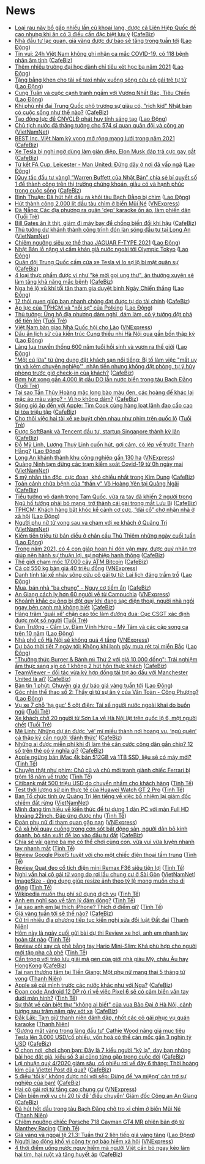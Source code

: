 # News

- [Loại rau này bổ gấp nhiều lần củ khoai lang, được cả Liên Hiệp Quốc đề cao nhưng khi ăn có 3 điều cần đặc biệt lưu ý](https://cafebiz.vn/loai-rau-nay-bo-gap-nhieu-lan-cu-khoai-lang-duoc-ca-lien-hiep-quoc-de-cao-nhung-khi-an-co-3-dieu-can-dac-biet-luu-y-20210321181918809.chn) ([CafeBiz](https://cafebiz.vn))
- [Nhà đầu tư lạc quan, giá vàng được dự báo sẽ tăng trong tuần tới](https://laodong.vn/kinh-te/nha-dau-tu-lac-quan-gia-vang-duoc-du-bao-se-tang-trong-tuan-toi-891349.ldo) ([Lao Động](https://laodong.vn))
- [Tin vui: 24h Việt Nam không ghi nhận ca mắc COVID-19, có 118 bệnh nhân âm tính](https://cafebiz.vn/tin-vui-24h-viet-nam-khong-ghi-nhan-ca-mac-covid-19-co-118-benh-nhan-am-tinh-20210321183003974.chn) ([CafeBiz](https://cafebiz.vn))
- [Thêm nhiều trường đại học dành chỉ tiêu xét học bạ năm 2021](https://laodong.vn/giao-duc/them-nhieu-truong-dai-hoc-danh-chi-tieu-xet-hoc-ba-nam-2021-891342.ldo) ([Lao Động](https://laodong.vn))
- [Tặng bằng khen cho tài xế taxi nhảy xuống sông cứu cô gái trẻ tự tử](https://laodong.vn/xa-hoi/tang-bang-khen-cho-tai-xe-taxi-nhay-xuong-song-cuu-co-gai-tre-tu-tu-891350.ldo) ([Lao Động](https://laodong.vn))
- [Cung Tuấn và cuộc cạnh tranh ngầm với Vương Nhất Bác, Tiêu Chiến](https://laodong.vn/giai-tri/cung-tuan-va-cuoc-canh-tranh-ngam-voi-vuong-nhat-bac-tieu-chien-891351.ldo) ([Lao Động](https://laodong.vn))
- [Khi phú nhị đại Trung Quốc phô trương sự giàu có, "rich kid" Nhật bản có cuộc sống như thế nào?](https://cafebiz.vn/khi-phu-nhi-dai-trung-quoc-pho-truong-su-giau-co-rich-kid-nhat-ban-co-cuoc-song-nhu-the-nao-20210321181312052.chn) ([CafeBiz](https://cafebiz.vn))
- [Tạo động lực để CNVCLĐ phát huy tính sáng tạo](https://laodong.vn/lao-dong-cuoi-tuan/tao-dong-luc-de-cnvcld-phat-huy-tinh-sang-tao-890533.ldo) ([Lao Động](https://laodong.vn))
- [Chủ tịch nước đã thăng tướng cho 574 sĩ quan quân đội và công an](http://vietnamnet.vn/vn/thoi-su/quoc-hoi/chu-tich-nuoc-da-thang-tuong-cho-574-si-quan-quan-doi-va-cong-an-721259.html) ([VietNamNet](https://vietnamnet.vn))
- [BEST Inc. Việt Nam kỳ vọng mở rộng mạng lưới trong năm 2021](https://cafebiz.vn/best-inc-viet-nam-ky-vong-mo-rong-mang-luoi-trong-nam-2021-20210321164527029.chn) ([CafeBiz](https://cafebiz.vn))
- [Xe Tesla bị nghi ngờ dùng làm gián điệp, Elon Musk đáp trả cực gay gắt](https://cafebiz.vn/xe-tesla-bi-nghi-ngo-dung-lam-gian-diep-elon-musk-dap-tra-cuc-gay-gat-20210321115206968.chn) ([CafeBiz](https://cafebiz.vn))
- [Tứ kết FA Cup, Leicester - Man United: Đứng dậy ở nơi đã vấp ngã](https://laodong.vn/bong-da-quoc-te/tu-ket-fa-cup-leicester-man-united-dung-day-o-noi-da-vap-nga-891320.ldo) ([Lao Động](https://laodong.vn))
- [[Quy tắc đầu tư vàng] “Warren Buffett của Nhật Bản” chia sẻ bí quyết số 1 để thành công trên thị trường chứng khoán, giàu có và hạnh phúc trong cuộc sống](https://cafebiz.vn/quy-tac-dau-tu-vang-warren-buffett-cua-nhat-ban-chia-se-bi-quyet-so-1-de-thanh-cong-tren-thi-truong-chung-khoan-giau-co-va-hanh-phuc-trong-cuoc-song-2021032111554041.chn) ([CafeBiz](https://cafebiz.vn))
- [Bình Thuận: Đã hút hết dầu ra khỏi tàu Bạch Đằng bị chìm](https://laodong.vn/xa-hoi/binh-thuan-da-hut-het-dau-ra-khoi-tau-bach-dang-bi-chim-891325.ldo) ([Lao Động](https://laodong.vn))
- [Hút thành công 2.000 lít dầu tàu chìm ở biển Mũi Né](https://vnexpress.net/hut-thanh-cong-2-000-lit-dau-tau-chim-o-bien-mui-ne-4251721.html) ([VNExpress](https://vnexpress.net))
- [Đà Nẵng: Các địa phương ra quân 'dẹp' karaoke ồn ào, làm phiền dân](https://tuoitre.vn/da-nang-cac-dia-phuong-ra-quan-dep-karaoke-on-ao-lam-phien-dan-20210321160449226.htm) ([Tuổi Trẻ](https://tuoitre.vn))
- [Bill Gates ăn ít thịt, giảm đi máy bay để chống biến đổi khí hậu](https://cafebiz.vn/bill-gates-an-it-thit-giam-di-may-bay-de-chong-bien-doi-khi-hau-20210321115341707.chn) ([CafeBiz](https://cafebiz.vn))
- [Thủ tướng dự khánh thành công trình đón làn sóng đầu tư tại Long An](http://vietnamnet.vn/vn/thoi-su/chinh-tri/thu-tuong-du-khanh-thanh-cong-trinh-don-lan-song-dau-tu-tai-long-an-721256.html) ([VietNamNet](https://vietnamnet.vn))
- [Chiêm ngưỡng siêu xe thể thao JAGUAR F-TYPE 2021](https://laodong.vn/photo/chiem-nguong-sieu-xe-the-thao-jaguar-f-type-2021-888711.ldo) ([Lao Động](https://laodong.vn))
- [Nhật Bản lỗ nặng vì cấm khán giả nước ngoài tới Olympic Tokyo](https://laodong.vn/the-gioi/nhat-ban-lo-nang-vi-cam-khan-gia-nuoc-ngoai-toi-olympic-tokyo-891315.ldo) ([Lao Động](https://laodong.vn))
- [Quân đội Trung Quốc cấm cửa xe Tesla vì lo sợ lộ bí mật quân sự](https://cafebiz.vn/quan-doi-trung-quoc-cam-cua-xe-tesla-vi-lo-so-lo-bi-mat-quan-su-20210321114959068.chn) ([CafeBiz](https://cafebiz.vn))
- [4 loại thực phẩm được ví như "kẻ mời gọi ung thư", ăn thường xuyên sẽ làm tăng khả năng mắc bệnh](https://cafebiz.vn/4-loai-thuc-pham-duoc-vi-nhu-ke-moi-goi-ung-thu-an-thuong-xuyen-se-lam-tang-kha-nang-mac-benh-20210321151640041.chn) ([CafeBiz](https://cafebiz.vn))
- [Nga hé lộ vũ khí tối tân tham gia duyệt binh Ngày Chiến thắng](https://laodong.vn/the-gioi/nga-he-lo-vu-khi-toi-tan-tham-gia-duyet-binh-ngay-chien-thang-891310.ldo) ([Lao Động](https://laodong.vn))
- [12 thói quen giúp bạn nhanh chóng đạt được tự do tài chính](https://cafebiz.vn/12-thoi-quen-giup-ban-nhanh-chong-dat-duoc-tu-do-tai-chinh-20210321114714228.chn) ([CafeBiz](https://cafebiz.vn))
- [Áp lực của TPHCM và &quot;nỗi sợ&quot; của Polking](https://laodong.vn/bong-da/ap-luc-cua-tphcm-va-noi-so-cua-polking-891299.ldo) ([Lao Động](https://laodong.vn))
- [Thủ tướng: Ủng hộ địa phương dám nghĩ, dám làm, có ý tưởng đột phá để tiến lên](https://tuoitre.vn/thu-tuong-ung-ho-dia-phuong-dam-nghi-dam-lam-co-y-tuong-dot-pha-de-tien-len-20210321134740537.htm) ([Tuổi Trẻ](https://tuoitre.vn))
- [Việt Nam bàn giao Nhà Quốc hội cho Lào](https://vnexpress.net/viet-nam-ban-giao-nha-quoc-hoi-cho-lao-4251594.html) ([VNExpress](https://vnexpress.net))
- [Dấu ấn lịch sử của kiến trúc Cung thiếu nhi Hà Nội qua gần bốn thập kỷ](https://laodong.vn/van-hoa-giai-tri/dau-an-lich-su-cua-kien-truc-cung-thieu-nhi-ha-noi-qua-gan-bon-thap-ky-890695.ldo) ([Lao Động](https://laodong.vn))
- [Làng lụa truyền thống 600 năm tuổi hồi sinh và vươn ra thế giới](https://laodong.vn/lao-dong-cuoi-tuan/lang-lua-truyen-thong-600-nam-tuoi-hoi-sinh-va-vuon-ra-the-gioi-890595.ldo) ([Lao Động](https://laodong.vn))
- ["Một cú lừa" từ ứng dụng đặt khách sạn nổi tiếng: Bị tố làm việc "mất uy tín và kém chuyên nghiệp'", nhận tiền nhưng không đặt phòng, tự ý hủy phòng trước giờ check-in của khách?](https://cafebiz.vn/mot-cu-lua-tu-ung-dung-dat-khach-san-noi-tieng-bi-to-lam-viec-mat-uy-tin-va-kem-chuyen-nghiep-nhan-tien-nhung-khong-dat-phong-tu-y-huy-phong-truoc-gio-check-in-cua-khach-20210321150327795.chn) ([CafeBiz](https://cafebiz.vn))
- [Bơm hút xong gần 4.000 lít dầu DO lẫn nước biển trong tàu Bạch Đằng](https://tuoitre.vn/bom-hut-xong-gan-4-000-lit-dau-do-lan-nuoc-bien-trong-tau-bach-dang-20210321143923765.htm) ([Tuổi Trẻ](https://tuoitre.vn))
- [Tại sao Tần Thủy Hoàng mặc long bào màu đen, các hoàng đế khác lại mặc áo màu vàng? - Vì họ không dám?](https://cafebiz.vn/tai-sao-tan-thuy-hoang-mac-long-bao-mau-den-cac-hoang-de-khac-lai-mac-ao-mau-vang-vi-ho-khong-dam-20210321143130538.chn) ([CafeBiz](https://cafebiz.vn))
- [Sóng gió ập đến với Apple: Tim Cook cùng hàng loạt lãnh đạo cấp cao bị tòa triệu tập](https://cafebiz.vn/song-gio-ap-den-voi-apple-tim-cook-cung-hang-loat-lanh-dao-cap-cao-bi-toa-trieu-tap-20210321150109144.chn) ([CafeBiz](https://cafebiz.vn))
- [Cho thôi việc hai tài xế xe buýt chèn nhau như phim trên quốc lộ](https://tuoitre.vn/cho-thoi-viec-hai-tai-xe-xe-buyt-chen-nhau-nhu-phim-tren-quoc-lo-20210321142433861.htm) ([Tuổi Trẻ](https://tuoitre.vn))
- [Được SoftBank và Tencent đầu tư, startup Singapore thành kỳ lân](https://cafebiz.vn/duoc-softbank-va-tencent-dau-tu-startup-singapore-thanh-ky-lan-20210321114227827.chn) ([CafeBiz](https://cafebiz.vn))
- [Đỗ Mỹ Linh, Lương Thuỳ Linh cuốn hút, gợi cảm, có lép vế trước Thanh Hằng?](https://laodong.vn/photo/do-my-linh-luong-thuy-linh-cuon-hut-goi-cam-co-lep-ve-truoc-thanh-hang-891249.ldo) ([Lao Động](https://laodong.vn))
- [Long An khánh thành khu công nghiệp gần 130 ha](https://vnexpress.net/long-an-khanh-thanh-khu-cong-nghiep-gan-130-ha-4251687.html) ([VNExpress](https://vnexpress.net))
- [Quảng Ninh tạm dừng các trạm kiểm soát Covid-19 từ 0h ngày mai](http://vietnamnet.vn/vn/thoi-su/quang-ninh-tam-dung-cac-tram-kiem-soat-covid-19-tu-0h-ngay-mai-721244.html) ([VietNamNet](https://vietnamnet.vn))
- [5 mỹ nhân tàn độc, cực đoan, khó chiều nhất trong Kim Dung](https://cafebiz.vn/5-my-nhan-tan-doc-cuc-doan-kho-chieu-nhat-trong-kim-dung-20210321141156316.chn) ([CafeBiz](https://cafebiz.vn))
- [Toàn cảnh chữa bệnh của "thần y" Võ Hoàng Yên tại Quảng Ngãi](https://cafebiz.vn/toan-canh-chua-benh-cua-than-y-vo-hoang-yen-tai-quang-ngai-20210321114454778.chn) ([CafeBiz](https://cafebiz.vn))
- [Tiểu tướng vô danh trong Tam Quốc, vừa ra tay đã khiến 2 người trong Ngũ hổ tướng phải bỏ mạng, trở thành cái gai trong mắt Lưu Bị](https://cafebiz.vn/tieu-tuong-vo-danh-trong-tam-quoc-vua-ra-tay-da-khien-2-nguoi-trong-ngu-ho-tuong-phai-bo-mang-tro-thanh-cai-gai-trong-mat-luu-bi-20210321140143311.chn) ([CafeBiz](https://cafebiz.vn))
- [TPHCM: Khách hàng bật khóc kể cảnh cơ cực, “dài cổ” chờ nhận nhà ở xã hội](https://laodong.vn/ban-doc/tphcm-khach-hang-bat-khoc-ke-canh-co-cuc-dai-co-cho-nhan-nha-o-xa-hoi-891285.ldo) ([Lao Động](https://laodong.vn))
- [Người phụ nữ tử vong sau va chạm với xe khách ở Quảng Trị](http://vietnamnet.vn/vn/thoi-su/an-toan-giao-thong/nguoi-phu-nu-tu-vong-sau-va-cham-voi-xe-khach-o-quang-tri-721236.html) ([VietNamNet](https://vietnamnet.vn))
- [Kiếm tiền triệu từ bán diều ở chân cầu Thủ Thiêm những ngày cuối tuần](https://laodong.vn/photo/kiem-tien-trieu-tu-ban-dieu-o-chan-cau-thu-thiem-nhung-ngay-cuoi-tuan-891180.ldo) ([Lao Động](https://laodong.vn))
- [Trong năm 2021, có 4 con giáp hoan hỉ đón vận may, được quý nhân trợ giúp nên hành sự thuận lợi, sự nghiệp hanh thông](https://cafebiz.vn/trong-nam-2021-co-4-con-giap-hoan-hi-don-van-may-duoc-quy-nhan-tro-giup-nen-hanh-su-thuan-loi-su-nghiep-hanh-thong-20210321133800327.chn) ([CafeBiz](https://cafebiz.vn))
- [Thế giới chạm mốc 17.000 cây ATM Bitcoin](https://cafebiz.vn/the-gioi-cham-moc-17000-cay-atm-bitcoin-20210321114002477.chn) ([CafeBiz](https://cafebiz.vn))
- [Cá cờ 550 kg bán giá 40 triệu đồng](https://vnexpress.net/ca-co-550-kg-ban-gia-40-trieu-dong-4251676.html) ([VNExpress](https://vnexpress.net))
- [Danh tính tài xế nhảy sông cứu cô gái tự tử: Lai lịch đáng trầm trồ](https://laodong.vn/xa-hoi/danh-tinh-tai-xe-nhay-song-cuu-co-gai-tu-tu-lai-lich-dang-tram-tro-891289.ldo) ([Lao Động](https://laodong.vn))
- [Mua, bán nhà “ba chung” - Nguy cơ tiềm ẩn](https://cafebiz.vn/mua-ban-nha-ba-chung-nguy-co-tiem-an-20210321104852499.chn) ([CafeBiz](https://cafebiz.vn))
- [An Giang cách ly hơn 60 người về từ Campuchia](https://vnexpress.net/an-giang-cach-ly-hon-60-nguoi-ve-tu-campuchia-4251670.html) ([VNExpress](https://vnexpress.net))
- [Khoảnh khắc cụ ông bị đột quỵ khi đang sạc điện thoại, người nhà ngồi ngay bên cạnh mà không biết](https://cafebiz.vn/khoanh-khac-cu-ong-bi-dot-quy-khi-dang-sac-dien-thoai-nguoi-nha-ngoi-ngay-ben-canh-ma-khong-biet-20210321132750651.chn) ([CafeBiz](https://cafebiz.vn))
- [Hàng trăm 'quái xế' chặn cao tốc làm đường đua: Cục CSGT xác định được một số người](https://tuoitre.vn/hang-tram-quai-xe-chan-cao-toc-lam-duong-dua-cuc-csgt-xac-dinh-duoc-mot-so-nguoi-20210321102516777.htm) ([Tuổi Trẻ](https://tuoitre.vn))
- [Đan Trường - Cẩm Ly, Đàm Vĩnh Hưng - Mỹ Tâm và các cặp song ca trên 10 năm](https://laodong.vn/photo/dan-truong-cam-ly-dam-vinh-hung-my-tam-va-cac-cap-song-ca-tren-10-nam-891052.ldo) ([Lao Động](https://laodong.vn))
- [Nhà phố cổ Hà Nội sẽ không quá 4 tầng](https://vnexpress.net/nha-pho-co-ha-noi-se-khong-qua-4-tang-4251642.html) ([VNExpress](https://vnexpress.net))
- [Dự báo thời tiết 7 ngày tới: Không khí lạnh gây mưa rét tại miền Bắc](https://laodong.vn/infographic/du-bao-thoi-tiet-7-ngay-toi-khong-khi-lanh-gay-mua-ret-tai-mien-bac-891267.ldo) ([Lao Động](https://laodong.vn))
- ["Thưởng thức Burger & Bánh mì Thứ 2 với giá 10.000 đồng": Trải nghiệm ẩm thực sang xịn có 1 không 2 hút hồn thực khách](https://cafebiz.vn/thuong-thuc-burger-banh-mi-thu-2-voi-gia-10000-dong-trai-nghiem-am-thuc-sang-xin-co-1-khong-2-hut-hon-thuc-khach-20210321124654886.chn) ([CafeBiz](https://cafebiz.vn))
- [TeamViewer – đối tác vừa ký hợp đồng tài trợ áo đấu với Manchester United là ai?](https://cafebiz.vn/teamviewer-doi-tac-vua-ky-hop-dong-tai-tro-ao-dau-voi-manchester-united-la-ai-20210321104607371.chn) ([CafeBiz](https://cafebiz.vn))
- [Bản tin 1 phút: Chuyên gia dự báo giá vàng tuần tới](https://laodong.vn/video/ban-tin-1-phut-chuyen-gia-du-bao-gia-vang-tuan-toi-891253.ldo) ([Lao Động](https://laodong.vn))
- [Góc nhìn thể thao số 2: Thấy gì từ sự ăn ý của Văn Toàn - Công Phượng?](https://laodong.vn/video/goc-nhin-the-thao-so-2-thay-gi-tu-su-an-y-cua-van-toan-cong-phuong-890755.ldo) ([Lao Động](https://laodong.vn))
- [Vụ xe 7 chỗ ‘hạ gục’ 5 cột điện: Tài xế người nước ngoài khai do buồn ngủ](https://tuoitre.vn/vu-xe-7-cho-ha-guc-5-cot-dien-tai-xe-nguoi-nuoc-ngoai-khai-do-buon-ngu-20210321113320736.htm) ([Tuổi Trẻ](https://tuoitre.vn))
- [Xe khách chở 20 người từ Sơn La về Hà Nội lật trên quốc lộ 6, một người chết](https://tuoitre.vn/xe-khach-cho-20-nguoi-tu-son-la-ve-ha-noi-lat-tren-quoc-lo-6-mot-nguoi-chet-20210321111550003.htm) ([Tuổi Trẻ](https://tuoitre.vn))
- [Mê Linh: Những dự án được 'vẽ' mĩ miều thành nơi hoang vu, ‘ngủ quên’ cả thập kỷ cần người ‘đánh thức’](https://cafebiz.vn/me-linh-nhung-du-an-duoc-ve-mi-mieu-thanh-noi-hoang-vu-ngu-quen-ca-thap-ky-can-nguoi-danh-thuc-20210321104755743.chn) ([CafeBiz](https://cafebiz.vn))
- [Những ai được miễn phí khi đi làm thẻ căn cước công dân gắn chip? 12 số trên thẻ có ý nghĩa gì?](https://cafebiz.vn/nhung-ai-duoc-mien-phi-khi-di-lam-the-can-cuoc-cong-dan-gan-chip-12-so-tren-the-co-y-nghia-gi-20210321104943186.chn) ([CafeBiz](https://cafebiz.vn))
- [Apple ngừng bán iMac 4k bản 512GB và 1TB SSD, liệu sẽ có máy mới?](https://tinhte.vn/thread/apple-ngung-ban-imac-4k-ban-512gb-va-1tb-ssd-lieu-se-co-may-moi.3297316/) ([Tinh Tế](https://tinhte.vn))
- [Chuyện thật như phim: Chủ cũ và chủ mới tranh giành chiếc Ferrari bị trộm 18 năm về trước](https://tinhte.vn/thread/chuyen-that-nhu-phim-chu-cu-va-chu-moi-tranh-gianh-chiec-ferrari-bi-trom-18-nam-ve-truoc.3297261/) ([Tinh Tế](https://tinhte.vn))
- [Citibank mất  500 triệu USD do chuyển nhầm cho khách hàng](https://tinhte.vn/thread/citibank-mat-500-trieu-usd-do-chuyen-nham-cho-khach-hang.3278459/) ([Tinh Tế](https://tinhte.vn))
- [Test thời lượng sử pin thực tế của Huawei Watch GT 2 Pro](https://tinhte.vn/thread/test-thoi-luong-su-pin-thuc-te-cua-huawei-watch-gt-2-pro.3291265/) ([Tinh Tế](https://tinhte.vn))
- [Ban Tổ chức tỉnh ủy Quảng Trị lên tiếng về việc bổ nhiệm lại giám đốc chiếm đất rừng](http://vietnamnet.vn/vn/thoi-su/ban-to-chuc-tinh-uy-quang-tri-len-tieng-ve-viec-bo-nhiem-lai-giam-doc-chiem-dat-rung-720671.html) ([VietNamNet](https://vietnamnet.vn))
- [Mình đang tìm hiểu về kiến thức để tự dựng 1 dàn PC với màn Full HD khoảng 22inch. Đáp ứng được nhu](https://tinhte.vn/thread/minh-dang-tim-hieu-ve-kien-thuc-de-tu-dung-1-dan-pc-voi-man-full-hd-khoang-22inch-dap-ung-duoc-nhu.3296931/) ([Tinh Tế](https://tinhte.vn))
- [Đoàn phụ nữ đi tham quan gặp nạn](https://vnexpress.net/doan-phu-nu-di-tham-quan-gap-nan-4251640.html) ([VNExpress](https://vnexpress.net))
- [Cả xã hội quay cuồng trong cơn sốt bất động sản, người dân bỏ kinh doanh, bỏ sản xuất để lao vào đầu tư đất](https://cafebiz.vn/ca-xa-hoi-quay-cuong-trong-con-sot-bat-dong-san-nguoi-dan-bo-kinh-doanh-bo-san-xuat-de-lao-vao-dau-tu-dat-20210321104510618.chn) ([CafeBiz](https://cafebiz.vn))
- [Chia sẻ vài game ba mẹ có thể chơi cùng con, vừa vui vừa luyện nhanh tay nhanh mắt](https://tinhte.vn/thread/chia-se-vai-game-ba-me-co-the-choi-cung-con-vua-vui-vua-luyen-nhanh-tay-nhanh-mat.3292390/) ([Tinh Tế](https://tinhte.vn))
- [Review Google Pixel5 tuyệt vời cho một chiếc điện thoại tầm trung](https://tinhte.vn/thread/review-google-pixel5-tuyet-voi-cho-mot-chiec-dien-thoai-tam-trung.3293385/) ([Tinh Tế](https://tinhte.vn))
- [Review Quạt đeo cổ tích điện mini Remax F36 siêu tiện lợi](https://tinhte.vn/thread/review-quat-deo-co-tich-dien-mini-remax-f36-sieu-tien-loi.3281128/) ([Tinh Tế](https://tinhte.vn))
- [Nghi vấn hai cô gái tử vong do rơi lầu chung cư ở Sài Gòn](http://vietnamnet.vn/vn/thoi-su/nghi-van-hai-co-gai-tu-vong-do-roi-lau-chung-cu-o-sai-gon-721197.html) ([VietNamNet](https://vietnamnet.vn))
- [ImageSize - ứng dụng giúp resize ảnh theo tỷ lệ mong muốn cho di động](https://tinhte.vn/thread/imagesize-ung-dung-giup-resize-anh-theo-ty-le-mong-muon-cho-di-dong.3295070/) ([Tinh Tế](https://tinhte.vn))
- [Wikipedia muốn thu phí sử dụng dịch vụ](https://tinhte.vn/thread/wikipedia-muon-thu-phi-su-dung-dich-vu.3295213/) ([Tinh Tế](https://tinhte.vn))
- [Anh em nghĩ sao về tâm lý đám đông?](https://tinhte.vn/thread/anh-em-nghi-sao-ve-tam-ly-dam-dong.3297159/) ([Tinh Tế](https://tinhte.vn))
- [Tại sao anh em lại thích iPhone? Thích ở điểm gì?](https://tinhte.vn/thread/tai-sao-anh-em-lai-thich-iphone-thich-o-diem-gi.3297054/) ([Tinh Tế](https://tinhte.vn))
- [Giá vàng tuần tới sẽ thế nào?](https://cafebiz.vn/gia-vang-tuan-toi-se-the-nao-20210321085958754.chn) ([CafeBiz](https://cafebiz.vn))
- [Cử tri nhiều địa phương tiếp tục kiến nghị sửa đổi luật Đất đai](https://thanhnien.vn/thoi-su/cu-tri-nhieu-dia-phuong-tiep-tuc-kien-nghi-sua-doi-luat-dat-dai-1357227.html) ([Thanh Niên](https://thanhnien.vn))
- [Hôm này là ngày cuối gửi bài dự thi Review xe hơi, anh em nhanh tay hoàn tất nào](https://tinhte.vn/thread/hom-nay-la-ngay-cuoi-gui-bai-du-thi-review-xe-hoi-anh-em-nhanh-tay-hoan-tat-nao.3297335/) ([Tinh Tế](https://tinhte.vn))
- [Review cối xay cà phê bằng tay Hario Mini-Slim: Khá phù hợp cho người mới tập pha cà phê](https://tinhte.vn/thread/review-coi-xay-ca-phe-bang-tay-hario-mini-slim-kha-phu-hop-cho-nguoi-moi-tap-pha-ca-phe.3296998/) ([Tinh Tế](https://tinhte.vn))
- [Cẩn trọng với trào lưu giải mã gen của giới nhà giàu Mỹ, châu Âu hay HongKong](https://cafebiz.vn/can-trong-voi-trao-luu-giai-ma-gen-cua-gioi-nha-giau-my-chau-au-hay-hongkong-202103201527277.chn) ([CafeBiz](https://cafebiz.vn))
- [Tai nạn thương tâm tại Tiền Giang: Một phụ nữ mang thai 5 tháng tử vong](https://thanhnien.vn/thoi-su/tai-nan-thuong-tam-tai-tien-giang-mot-phu-nu-mang-thai-5-thang-tu-vong-1357254.html) ([Thanh Niên](https://thanhnien.vn))
- [Apple sẽ cúi mình trước các nước khác như với Nga?](https://cafebiz.vn/apple-se-cui-minh-truoc-cac-nuoc-khac-nhu-voi-nga-20210321090756774.chn) ([CafeBiz](https://cafebiz.vn))
- [Đoạn code Android 12 DP rò rỉ về việc Pixel 6 sẽ có cảm biến vân tay dưới màn hình?](https://tinhte.vn/thread/doan-code-android-12-dp-ro-ri-ve-viec-pixel-6-se-co-cam-bien-van-tay-duoi-man-hinh.3296105/) ([Tinh Tế](https://tinhte.vn))
- [Sự thật về căn biệt thự "không ai biết" của vua Bảo Đại ở Hà Nội, cảnh tượng sau trăm năm gây xót xa](https://cafebiz.vn/su-that-ve-can-biet-thu-khong-ai-biet-cua-vua-bao-dai-o-ha-noi-canh-tuong-sau-tram-nam-gay-xot-xa-2021032109055166.chn) ([CafeBiz](https://cafebiz.vn))
- [Đắk Lắk: Tạm giữ thanh niên đánh đập, nhốt các cô gái phục vụ quán karaoke](https://thanhnien.vn/thoi-su/dak-lak-tam-giu-thanh-nien-danh-dap-nhot-cac-co-gai-phuc-vu-quan-karaoke-1357239.html) ([Thanh Niên](https://thanhnien.vn))
- ['Gương mặt vàng trong làng đầu tư' Cathie Wood nâng giá mục tiêu Tesla lên 3.000 USD/cổ phiếu, vốn hoá có thể cán mốc gần 3 nghìn tỷ USD](https://cafebiz.vn/guong-mat-vang-trong-lang-dau-tu-cathie-wood-nang-gia-muc-tieu-tesla-len-3000-usd-co-phieu-von-hoa-co-the-can-moc-gan-3-nghin-ty-usd-20210321090100167.chn) ([CafeBiz](https://cafebiz.vn))
- [Ở chọn nơi, chơi chọn bạn: Đây là 7 kiểu người "kỳ lạ", dạy bạn những bài học đắt giá, kiểu số 3 ai cũng từng gặp trong cuộc đời](https://cafebiz.vn/o-chon-noi-choi-chon-ban-day-la-7-kieu-nguoi-ky-la-day-ban-nhung-bai-hoc-dat-gia-kieu-so-3-ai-cung-tung-gap-trong-cuoc-doi-20210321090343823.chn) ([CafeBiz](https://cafebiz.vn))
- [Lợi nhuận quý 4/2020 giảm sâu, cổ phiếu rơi về đáy 6 tháng: Thời hoàng kim của Viettel Post đã qua?](https://cafebiz.vn/loi-nhuan-quy-4-2020-giam-sau-co-phieu-roi-ve-day-6-thang-thoi-hoang-kim-cua-viettel-post-da-qua-20210321090158293.chn) ([CafeBiz](https://cafebiz.vn))
- [5 điều 'tối kị' không được nói với sếp: Đừng để ‘vạ miệng’ cản trở sự nghiệp của bạn!](https://cafebiz.vn/5-dieu-toi-ki-khong-duoc-noi-voi-sep-dung-de-va-mieng-can-tro-su-nghiep-cua-ban-20210320094239169.chn) ([CafeBiz](https://cafebiz.vn))
- [Hai cô gái rơi từ tầng cao chung cư](https://vnexpress.net/hai-co-gai-roi-tu-tang-cao-chung-cu-4251615.html) ([VNExpress](https://vnexpress.net))
- [Diễn biến mới vụ chi 20 tỷ để 'điều chuyển' Giám đốc Công an An Giang](https://cafebiz.vn/dien-bien-moi-vu-chi-20-ty-de-dieu-chuyen-giam-doc-cong-an-an-giang-20210321090920402.chn) ([CafeBiz](https://cafebiz.vn))
- [Đã hút hết dầu trong tàu Bạch Đằng chở tro xỉ chìm ở biển Mũi Né](https://thanhnien.vn/thoi-su/da-hut-het-dau-trong-tau-bach-dang-cho-tro-xi-chim-o-bien-mui-ne-1357236.html) ([Thanh Niên](https://thanhnien.vn))
- [Chiêm ngưỡng chiếc Porsche 718 Cayman GT4 MR phiên bản độ từ Manthey Racing](https://tinhte.vn/thread/chiem-nguong-chiec-porsche-718-cayman-gt4-mr-phien-ban-do-tu-manthey-racing.3297237/) ([Tinh Tế](https://tinhte.vn))
- [Giá vàng và ngoại tệ 21.3: Tuần thứ 2 liên tiếp giá vàng tăng](https://laodong.vn/video/gia-vang-va-ngoai-te-213-tuan-thu-2-lien-tiep-gia-vang-tang-891231.ldo) ([Lao Động](https://laodong.vn))
- [Người lao động khổ vì công ty nợ bảo hiểm xã hội](https://vnexpress.net/nguoi-lao-dong-kho-vi-cong-ty-no-bao-hiem-xa-hoi-4249309.html) ([VNExpress](https://vnexpress.net))
- [4 thời điểm uống nước nguy hiểm mà người Việt cần bỏ ngay kẻo làm hại tim, hại ruột và tăng huyết áp](https://cafebiz.vn/4-thoi-diem-uong-nuoc-nguy-hiem-ma-nguoi-viet-can-bo-ngay-keo-lam-hai-tim-hai-ruot-va-tang-huyet-ap-20210321080942605.chn) ([CafeBiz](https://cafebiz.vn))
